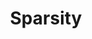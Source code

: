 ---
title: "Sparsity"

categories: ['']

tags: ['Sparsity']

arabic: ['التناثر']

publishers: ['معجم مصطلحات التعلم الآلي والتعلم العميق وعلم البيانات']

types: "word"

slug: ""
---